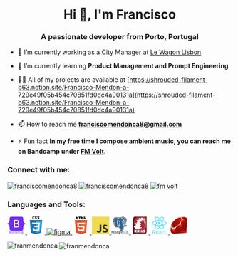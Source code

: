 <h1 align="center">Hi 👋, I'm Francisco</h1>
<h3 align="center">A passionate developer from Porto, Portugal</h3>

- 🔭 I’m currently working as a City Manager at [Le Wagon Lisbon](https://www.lewagon.com/lisbon)

- 🌱 I’m currently learning **Product Management and Prompt Engineering**

- 👨‍💻 All of my projects are available at [https://shrouded-filament-b63.notion.site/Francisco-Mendon-a-729e49f05b454c70851fd0dc4a90131a](https://shrouded-filament-b63.notion.site/Francisco-Mendon-a-729e49f05b454c70851fd0dc4a90131a)

- 📫 How to reach me **franciscomendonca8@gmail.com**

- ⚡ Fun fact **In my free time I compose ambient music, you can reach me on Bandcamp under [FM Volt]([https://github.com/franmendonca/nomadity](https://www.lewagon.com/porto)](https://fmvolt.bandcamp.com/track/views-of-tomorrow)).**

<h3 align="left">Connect with me:</h3>
<p align="left">
<a href="https://linkedin.com/in/franciscomendonca8" target="blank"><img align="center" src="https://raw.githubusercontent.com/rahuldkjain/github-profile-readme-generator/master/src/images/icons/Social/linked-in-alt.svg" alt="franciscomendonca8" height="30" width="40" /></a>
<a href="https://instagram.com/franciscomendonca8" target="blank"><img align="center" src="https://raw.githubusercontent.com/rahuldkjain/github-profile-readme-generator/master/src/images/icons/Social/instagram.svg" alt="franciscomendonca8" height="30" width="40" /></a>
<a href="https://www.youtube.com/c/fm volt" target="blank"><img align="center" src="https://raw.githubusercontent.com/rahuldkjain/github-profile-readme-generator/master/src/images/icons/Social/youtube.svg" alt="fm volt" height="30" width="40" /></a>
</p>

<h3 align="left">Languages and Tools:</h3>
<p align="left"> <a href="https://getbootstrap.com" target="_blank" rel="noreferrer"> <img src="https://raw.githubusercontent.com/devicons/devicon/master/icons/bootstrap/bootstrap-plain-wordmark.svg" alt="bootstrap" width="40" height="40"/> </a> <a href="https://www.w3schools.com/css/" target="_blank" rel="noreferrer"> <img src="https://raw.githubusercontent.com/devicons/devicon/master/icons/css3/css3-original-wordmark.svg" alt="css3" width="40" height="40"/> </a> <a href="https://www.figma.com/" target="_blank" rel="noreferrer"> <img src="https://www.vectorlogo.zone/logos/figma/figma-icon.svg" alt="figma" width="40" height="40"/> </a> <a href="https://www.w3.org/html/" target="_blank" rel="noreferrer"> <img src="https://raw.githubusercontent.com/devicons/devicon/master/icons/html5/html5-original-wordmark.svg" alt="html5" width="40" height="40"/> </a> <a href="https://developer.mozilla.org/en-US/docs/Web/JavaScript" target="_blank" rel="noreferrer"> <img src="https://raw.githubusercontent.com/devicons/devicon/master/icons/javascript/javascript-original.svg" alt="javascript" width="40" height="40"/> </a> <a href="https://www.postgresql.org" target="_blank" rel="noreferrer"> <img src="https://raw.githubusercontent.com/devicons/devicon/master/icons/postgresql/postgresql-original-wordmark.svg" alt="postgresql" width="40" height="40"/> </a> <a href="https://rubyonrails.org" target="_blank" rel="noreferrer"> <img src="https://raw.githubusercontent.com/devicons/devicon/master/icons/rails/rails-original-wordmark.svg" alt="rails" width="40" height="40"/> </a> <a href="https://reactjs.org/" target="_blank" rel="noreferrer"> <img src="https://raw.githubusercontent.com/devicons/devicon/master/icons/react/react-original-wordmark.svg" alt="react" width="40" height="40"/> </a> <a href="https://www.ruby-lang.org/en/" target="_blank" rel="noreferrer"> <img src="https://raw.githubusercontent.com/devicons/devicon/master/icons/ruby/ruby-original.svg" alt="ruby" width="40" height="40"/> </a> </p>

<p><img align="left" src="https://github-readme-stats.vercel.app/api/top-langs?username=franmendonca&show_icons=true&locale=en&layout=compact" alt="franmendonca" /></p>

<p>&nbsp;<img align="center" src="https://github-readme-stats.vercel.app/api?username=franmendonca&show_icons=true&locale=en" alt="franmendonca" /></p>
